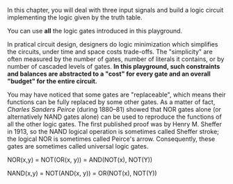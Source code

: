 In this chapter, you will deal with three input signals and build a logic circuit implementing the logic given by the truth table. 

You can use **all** the logic gates introduced in this playground. 

In pratical circuit design, designers do logic minimization which simplifies the circuits, under time and space  costs trade-offs. The "simplicity" are often measured by the number of gates, number of literals it contains, or by number of cascaded levels of gates. **In this playground, such constraints and balances are abstracted to a "cost" for every gate and an overall "budget" for the entire circuit.**





You may have noticed that some gates are "replaceable", which means their functions can be fully replaced by some other gates. As a matter of fact, *Charles Sanders Peirce* (during 1880–81) showed that NOR gates alone (or alternatively NAND gates alone) can be used to reproduce the functions of all the other logic gates. The first published proof was by Henry M. Sheffer in 1913, so the NAND logical operation is sometimes called Sheffer stroke; the logical NOR is sometimes called Peirce's arrow. Consequently, these gates are sometimes called universal logic gates.



NOR(x,y) = NOT(OR(x, y)) = AND(NOT(x), NOT(Y))

NAND(x,y) = NOT(AND(x, y)) = OR(NOT(x), NOT(Y))